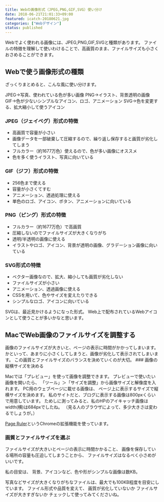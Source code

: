 ```yaml
---
title: Webの画像形式（JPEG,PNG,GIF,SVG）使い分け
date: 2018-06-21T21:01:33+09:00
featured: icatch-20180621.jpg
categories: ["Webデザイン"]
status: published
---
```


Webでよく使われる画像には、JPEG,PNG,GIF,SVGと種類があります。 ファイルの特徴を理解して使いわけることで、高画質のまま、ファイルサイズも小さくおさめることができます。

## Webで使う画像形式の種類

ざっくりまとめると、こんな風に使い分けます。

JPEG→写真、使われている色が多い画像
PNG→イラスト、背景透明の画像
GIF→色が少ないシンプルなアイコン、ロゴ、アニメーション
SVG→色を変更する、拡大縮小して使うアイコン

### JPEG（ジェイペグ）形式の特徴

* 高画質で容量が小さい
* 画像データを一部破棄して圧縮するので、繰り返し保存すると画質が劣化してしまう
* フルカラー（約1677万色）使えるので、色が多い画像にオススメ
* 色を多く使うイラスト、写真に向いている

### GIF（ジフ）形式の特徴

* 256色まで使える
* 容量が小さくてすむ
* アニメーション、透過処理に使える
* 単色のロゴ、アイコン、ボタン、アニメーションに向いている

### PNG（ピング）形式の特徴

* フルカラー（約1677万色）で高画質
* 圧縮しないのでファイルサイズが大きくなりがち
* 透明/半透明の画像に使える
* イラストやロゴ、アイコン、背景が透明の画像、グラデーション画像に向いている

### SVG形式の特徴

* ベクター画像なので、拡大、縮小しても画質が劣化しない
* ファイルサイズが小さい
* アニメーション、透過画像に使える
* CSSを用いて、色やサイズを変えたりできる
* シンプルなロゴ、アイコンに向いている

SVGは、最近見かけるようになった形式。 Web上で配布されているWebアイコンとして使うことが多いかなと思います。

## MacでWeb画像のファイルサイズを調整する

画像のファイルサイズが大きいと、ページの表示に時間がかかってしまいます。 かといって、あまりに小さくしてしまうと、画像が劣化して表示されてしまいます。 この画質とファイルサイズのバランスを決めていくのが大切。 ### 画像の縦横サイズを決める

Macでは「プレビュー」を使って画像を調整できます。 プレビューで使いたい画像を開いたら、 「ツール」＞「サイズを調整」から画像サイズと解像度を入れます。 PC用のウェブページに載せる画像は、 ページ上に表示するサイズで縦横サイズを決めます。 私のサイトだと、ブログに表示する画像は800pxくらいで用意しています。 ためしに測ってみると、私のHPのアイキャッチ画像はwidth(横)は684pxでしたね。 （見る人のブラウザによって、多少大きさは変わるでしょうが。）

[Page Ruler](https://chrome.google.com/webstore/category/extensions?hl=ja)というChromeの拡張機能を使っています。


### 画質とファイルサイズを選ぶ

ファイルサイズが大きいとページの表示に時間かかること、 画像を保存している場所の容量も圧迫してしまうことから、 ファイルサイズはなるべく小さめがいいです。

私の目安は、 背景、アイコンなど、色や形がシンプルな画像は数KB。

写真などサイズが大きくなりがちなファイルは、最大でも100KB程度を目安にしています。 ファイル形式や品質を変えて、 画質が劣化していないか ファイルサイズが大きすぎないか チェックして使ってみてくださいね。

